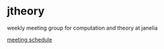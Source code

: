 # jtheory
weekly meeting group for computation and theory at janelia

[meeting schedule]('meetings.md')

